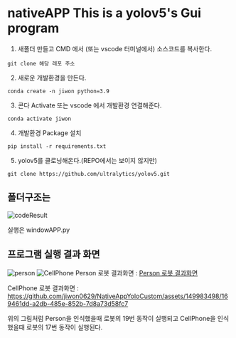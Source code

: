 # nativeAPP This is a yolov5's Gui program
1. 새폴더 만들고 CMD 에서 (또는 vscode 터미널에서) 소스코드를 복사한다.
```
git clone 해당 레포 주소
```
2. 새로운 개발환경을 만든다.
```
conda create -n jiwon python=3.9
```  
3. 콘다 Activate 또는 vscode 에서 개발환경 연결해준다.
```
conda activate jiwon
```
4. 개발환경 Package 설치
```
pip install -r requirements.txt
```
5. yolov5를 클로닝해온다.(REPO에서는 보이지 않지만)
```
git clone https://github.com/ultralytics/yolov5.git
```
## 폴더구조는
![codeResult](https://github.com/jiwon0629/NativeAppYoloCustom/assets/149983498/8656690a-41e9-4c60-b0b0-7251d160d9d6)

실행은 windowAPP.py
## 프로그램 실행 결과 화면
![person](https://github.com/jiwon0629/NativeAppYoloCustom/assets/149983498/c0ade085-4e57-4c87-9611-879f6d419836)
![CellPhone](https://github.com/jiwon0629/NativeAppYoloCustom/assets/149983498/7e5dce57-3e28-43a0-911c-0660c1d9cb6b)
Person 로봇 결과화면 : [Person 로봇 결과화면](https://github.com/jiwon0629/NativeAppYoloCustom/assets/149983498/0d13c9a3-cc71-4c87-8efb-1a275ceb2c41)

CellPhone 로봇 결과화면 : https://github.com/jiwon0629/NativeAppYoloCustom/assets/149983498/169461dd-a2db-485e-852b-7d8a73d58fc7  


위의 그림처럼 Person을 인식했을때 로봇의 19번 동작이 실행되고 CellPhone을 인식했을때 로봇의 17번 동작이 실행된다.



